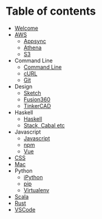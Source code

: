 # Table of contents

* [Welcome](README.md)
* [AWS](aws/README.md)
  * [Appsync](aws/appsync.md)
  * [Athena](aws/athena.md)
  * [S3](aws/s3.md)
* Command Line
  * [Command Line](clis/cmd.md)
  * [cURL](clis/curl.md)
  * [Git](clis/git.md)
* Design
  * [Sketch](design/sketch.md)
  * [Fusion360](design/fusion360.md)
  * [TinkerCAD](design/tinkercad.md)
* Haskell
  * [Haskell](haskell/haskell.md)
  * [Stack, Cabal etc](haskell/stack-cabal-etc.md)
* Javascript
  * [Javascript](javascript/javascript.md)
  * [npm](javascript/npm.md)
  * [Vue](javascript/vue.md)
* [CSS](css.md)
* [Mac](mac.md)
* Python
  * [iPython](python/ipython.md)
  * [pip](python/pip.md)
  * [Virtualenv](python/virtualenv.md)
* [Scala](scala.md)
* [Rust](rust.md)
* [VSCode](vscode.md)
